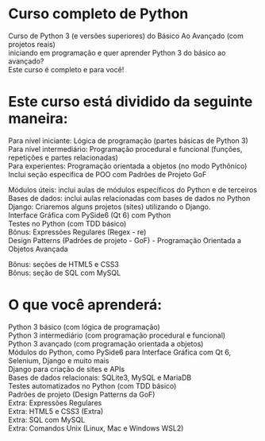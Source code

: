 # Curso completo de Python

Curso de Python 3 (e versões superiores) do Básico Ao Avançado (com projetos reais)  
iniciando em programação e quer aprender Python 3 do básico ao avançado?  
Este curso é completo e para você!  

# Este curso está dividido da seguinte maneira:  
Para nível iniciante: Lógica de programação (partes básicas de Python 3)  
Para nível intermediário: Programação procedural e funcional (funções, repetições e partes relacionadas)  
Para experientes: Programação orientada a objetos (no modo Pythônico)  
Inclui seção específica de POO com Padrões de Projeto GoF  

Módulos úteis: inclui aulas de módulos específicos do Python e de terceiros  
Bases de dados: inclui aulas relacionadas com bases de dados no Python  
Django: Criaremos alguns projetos (sites) utilizando o Django.  
Interface Gráfica com PySide6 (Qt 6) com Python  
Testes no Python (com TDD básico)  
Bônus: Expressões Regulares (Regex - re)  
Design Patterns (Padrões de projeto - GoF) - Programação Orientada a  
Objetos Avançada  

Bônus: seções de HTML5 e CSS3  
Bônus: seção de SQL com MySQL  

# O que você aprenderá:
Python 3 básico (com lógica de programação)  
Python 3 intermediário (com programação procedural e funcional)  
Python 3 avançado (com programação orientada a objetos)  
Módulos do Python, como PySide6 para Interface Gráfica com Qt 6,  
Selenium, Django e muito mais  
Django para criação de sites e APIs  
Bases de dados relacionais: SQLite3, MySQL e MariaDB  
Testes automatizados no Python (com TDD básico)  
Padrões de projeto (Design Patterns da GoF)  
Extra: Expressões Regulares  
Extra: HTML5 e CSS3 (Extra)  
Extra: SQL com MySQL  
Extra: Comandos Unix (Linux, Mac e Windows WSL2)  
